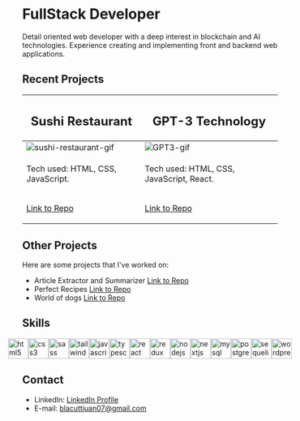 # FullStack Developer

Detail oriented web developer with a deep interest in blockchain and AI technologies. Experience creating and implementing front and backend web applications.

## Recent Projects

| <h2>Sushi Restaurant</h2> | <h2>GPT-3 Technology</h2> |
| ------------------------- | ------------------------- |
| ![sushi-restaurant-gif](https://github.com/JIB2017/sushi-restaurant-website/assets/31837873/7318997e-7c67-4998-b556-4f5da2c4ec9d) | ![GPT3-gif](https://github.com/JIB2017/GPT-3/assets/31837873/b7756d41-bd92-43a1-9e2e-70b19365a751) |
| <p>Tech used: HTML, CSS, JavaScript.</p>| <p>Tech used: HTML, CSS, JavaScript, React.</p> |
| <p>[Link to Repo](https://github.com/JIB2017/sushi-restaurant-website)</p>| <p>[Link to Repo](https://github.com/JIB2017/GPT-3)</p> |



## Other Projects

Here are some projects that I've worked on:

- Article Extractor and Summarizer [Link to Repo](https://github.com/JIB2017/less-text)
- Perfect Recipes [Link to Repo](https://github.com/JIB2017/PI-Food-main)
- World of dogs [Link to Repo](https://github.com/JIB2017/PI-Dogs-main)

## Skills
<div style="display: flex; justify-content: center;">
  <img src="https://cdn.jsdelivr.net/gh/devicons/devicon/icons/html5/html5-original-wordmark.svg" alt="html5" width="40" height="40" />
  <img src="https://cdn.jsdelivr.net/gh/devicons/devicon/icons/css3/css3-original.svg" alt="css3" width="40px" height="40px" />
  <img src="https://cdn.jsdelivr.net/gh/devicons/devicon/icons/sass/sass-original.svg" alt="sass" width="40px" height="40px" />  
  <img src="https://cdn.jsdelivr.net/gh/devicons/devicon/icons/tailwindcss/tailwindcss-plain.svg" alt="tailwind" width="40px" height="40px" />

  <img src="https://cdn.jsdelivr.net/gh/devicons/devicon/icons/javascript/javascript-original.svg" alt="javascript" width="40px" height="40px" />
  <img src="https://cdn.jsdelivr.net/gh/devicons/devicon/icons/typescript/typescript-original.svg" alt="typescript" width="40px" height="40px" />

  <img src="https://cdn.jsdelivr.net/gh/devicons/devicon/icons/react/react-original-wordmark.svg" alt="react" width="40px" height="40px" />
  <img src="https://cdn.jsdelivr.net/gh/devicons/devicon/icons/redux/redux-original.svg" alt="redux" width="40px" height="40px" />
  <img src="https://cdn.jsdelivr.net/gh/devicons/devicon/icons/nodejs/nodejs-original.svg" alt="nodejs" width="40px" height="40px" />
  <img src="https://cdn.jsdelivr.net/gh/devicons/devicon/icons/nextjs/nextjs-line.svg" alt="nextjs" width="40px" height="40px" />

  <img src="https://cdn.jsdelivr.net/gh/devicons/devicon/icons/mysql/mysql-original-wordmark.svg" alt="mysql" width="40px" height="40px" />
  <img src="https://cdn.jsdelivr.net/gh/devicons/devicon/icons/postgresql/postgresql-original-wordmark.svg" alt="postgresql" width="40px" height="40px" />
  <img src="https://cdn.jsdelivr.net/gh/devicons/devicon/icons/sequelize/sequelize-original.svg" alt="sequelize" width="40px" height="40px" />
  <img src="https://cdn.jsdelivr.net/gh/devicons/devicon/icons/wordpress/wordpress-original.svg" alt="wordpress" width="40px" height="40px" />
</div>



## Contact

- LinkedIn: [LinkedIn Profile](https://www.linkedin.com/in/juan-ignacio-blacutt-web-design/)
- E-mail: blacuttjuan07@gmail.com
